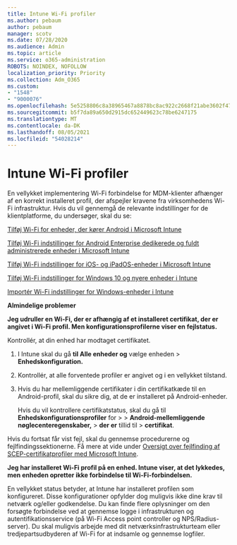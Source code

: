 ```yaml
---
title: Intune Wi-Fi profiler
ms.author: pebaum
author: pebaum
manager: scotv
ms.date: 07/28/2020
ms.audience: Admin
ms.topic: article
ms.service: o365-administration
ROBOTS: NOINDEX, NOFOLLOW
localization_priority: Priority
ms.collection: Adm_O365
ms.custom:
- "1548"
- "9000076"
ms.openlocfilehash: 5e5258806c8a38965467a8878bc8ac922c2668f21abe3602f479dcdaff8c9b5b
ms.sourcegitcommit: b5f7da89a650d2915dc652449623c78be6247175
ms.translationtype: MT
ms.contentlocale: da-DK
ms.lasthandoff: 08/05/2021
ms.locfileid: "54028214"
---
```

# <a name="intune-wi-fi-profiles"></a>Intune Wi-Fi profiler

En vellykket implementering Wi-Fi forbindelse for MDM-klienter afhænger af en korrekt installeret profil, der afspejler kravene fra virksomhedens Wi-Fi infrastruktur. Hvis du vil gennemgå de relevante indstillinger for de klientplatforme, du undersøger, skal du se: 

[Tilføj Wi-Fi for enheder, der kører Android i Microsoft Intune](https://docs.microsoft.com/intune/wi-fi-settings-android)

[Tilføj Wi-Fi indstillinger for Android Enterprise dedikerede og fuldt administrerede enheder i Microsoft Intune](https://docs.microsoft.com/intune/wi-fi-settings-android-enterprise)

[Tilføj Wi-Fi indstillinger for iOS- og iPadOS-enheder i Microsoft Intune](https://docs.microsoft.com/intune/wi-fi-settings-ios)

[Tilføj Wi-Fi indstillinger for Windows 10 og nyere enheder i Intune](https://docs.microsoft.com/intune/wi-fi-settings-windows)

[Importér Wi-Fi indstillinger for Windows-enheder i Intune](https://docs.microsoft.com/intune/wi-fi-settings-import-windows-8-1)

**Almindelige problemer**

**Jeg udruller en Wi-Fi, der er afhængig af et installeret certifikat, der er angivet i Wi-Fi profil. Men konfigurationsprofilerne viser en fejlstatus.**

Kontrollér, at din enhed har modtaget certifikatet.

1. I Intune skal du gå **til Alle enheder og** vælge enheden > **Enhedskonfiguration.**

2. Kontrollér, at alle forventede profiler er angivet og i en vellykket tilstand.

3. Hvis du har mellemliggende certifikater i din certifikatkæde til en Android-profil, skal du sikre dig, at de er installeret på Android-enheder.

    Hvis du vil kontrollere certifikatstatus, skal du gå til **Enhedskonfigurationsprofiler** for  >    >  **Android-mellemliggende nøglecenteregenskaber,**  >  **der er** tillid til  >  **certifikat**.

Hvis du fortsat får vist fejl, skal du gennemse procedurerne og fejlfindingssektionerne. Få mere at vide under [Oversigt over fejlfinding af SCEP-certifikatprofiler med Microsoft Intune](https://support.microsoft.com/help/4457481/troubleshooting-scep-certificate-profile-deployment-in-intune).

**Jeg har installeret Wi-Fi profil på en enhed. Intune viser, at det lykkedes, men enheden opretter ikke forbindelse til Wi-Fi-forbindelsen.**

En vellykket status betyder, at Intune har installeret profilen som konfigureret. Disse konfigurationer opfylder dog muligvis ikke dine krav til netværk og/eller godkendelse. Du kan finde flere oplysninger om den forsøgte forbindelse ved at gennemse logge i infrastrukturen og autentifikationsservice (på Wi-Fi Access point controller og NPS/Radius-server). Du skal muligvis arbejde med dit netværksinfrastrukturteam eller tredjepartsudbyderen af Wi-Fi for at indsamle og gennemse logfiler.